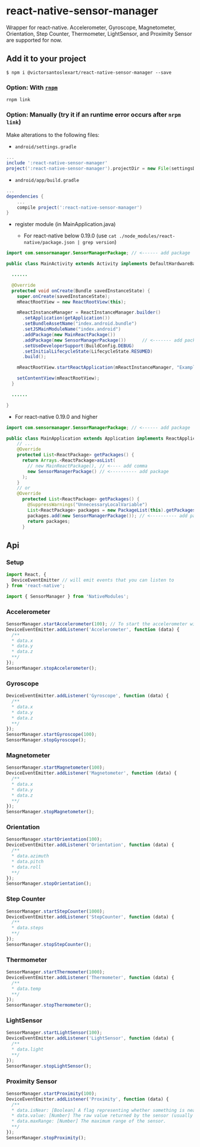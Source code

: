 react-native-sensor-manager
============================

Wrapper for react-native. Accelerometer, Gyroscope, Magnetometer, Orientation, Step Counter, Thermometer, LightSensor, and Proximity Sensor are supported for now.

Add it to your project
-------------------------

`$ npm i @victorsantoslexart/react-native-sensor-manager --save`

### Option: With [`rnpm`](https://github.com/rnpm/rnpm)

`rnpm link`

### Option: Manually (try it if an runtime error occurs after `nrpm link`)

Make alterations to the following files:

* `android/settings.gradle`

```gradle
...
include ':react-native-sensor-manager'
project(':react-native-sensor-manager').projectDir = new File(settingsDir, '../node_modules/react-native-sensor-manager/android')
```

* `android/app/build.gradle`

```gradle
...
dependencies {
    ...
    compile project(':react-native-sensor-manager')
}
```

* register module (in MainApplication.java)

  * For react-native below 0.19.0 (use `cat ./node_modules/react-native/package.json | grep version`)

```java
import com.sensormanager.SensorManagerPackage; // <------ add package

public class MainActivity extends Activity implements DefaultHardwareBackBtnHandler {

  ......

  @Override
  protected void onCreate(Bundle savedInstanceState) {
    super.onCreate(savedInstanceState);
    mReactRootView = new ReactRootView(this);

    mReactInstanceManager = ReactInstanceManager.builder()
      .setApplication(getApplication())
      .setBundleAssetName("index.android.bundle")
      .setJSMainModuleName("index.android")
      .addPackage(new MainReactPackage())
      .addPackage(new SensorManagerPackage())      // <------- add package
      .setUseDeveloperSupport(BuildConfig.DEBUG)
      .setInitialLifecycleState(LifecycleState.RESUMED)
      .build();

    mReactRootView.startReactApplication(mReactInstanceManager, "ExampleRN", null);

    setContentView(mReactRootView);
  }

  ......

}
```

  * For react-native 0.19.0 and higher
```java
import com.sensormanager.SensorManagerPackage; // <------ add package

public class MainApplication extends Application implements ReactApplication {
    // ...
    @Override
    protected List<ReactPackage> getPackages() {
      return Arrays.<ReactPackage>asList(
        // new MainReactPackage(), // <---- add comma
        new SensorManagerPackage() // <---------- add package
      );
    }
    // or
    @Override
      protected List<ReactPackage> getPackages() {
        @SuppressWarnings("UnnecessaryLocalVariable")
        List<ReactPackage> packages = new PackageList(this).getPackages();
        packages.add(new SensorManagerPackage()); // <---------- add package
        return packages;
      }
```

Api
----

### Setup
```js
import React, {
  DeviceEventEmitter // will emit events that you can listen to
} from 'react-native';

import { SensorManager } from 'NativeModules';
```


### Accelerometer
```js
SensorManager.startAccelerometer(100); // To start the accelerometer with a minimum delay of 100ms between events.
DeviceEventEmitter.addListener('Accelerometer', function (data) {
  /**
  * data.x
  * data.y
  * data.z
  **/
});
SensorManager.stopAccelerometer();
```

### Gyroscope
```js
DeviceEventEmitter.addListener('Gyroscope', function (data) {
  /**
  * data.x
  * data.y
  * data.z
  **/
});
SensorManager.startGyroscope(100);
SensorManager.stopGyroscope();
```

### Magnetometer
```js
SensorManager.startMagnetometer(100);
DeviceEventEmitter.addListener('Magnetometer', function (data) {
  /**
  * data.x
  * data.y
  * data.z
  **/
});
SensorManager.stopMagnetometer();
```

### Orientation
```js
SensorManager.startOrientation(100);
DeviceEventEmitter.addListener('Orientation', function (data) {
  /**
  * data.azimuth
  * data.pitch
  * data.roll
  **/
});
SensorManager.stopOrientation();
```

### Step Counter
```js
SensorManager.startStepCounter(1000);
DeviceEventEmitter.addListener('StepCounter', function (data) {
  /**
  * data.steps
  **/
});
SensorManager.stopStepCounter();
```

### Thermometer
```js
SensorManager.startThermometer(1000);
DeviceEventEmitter.addListener('Thermometer', function (data) {
  /**
  * data.temp
  **/
});
SensorManager.stopThermometer();
```

### LightSensor
```js
SensorManager.startLightSensor(100);
DeviceEventEmitter.addListener('LightSensor', function (data) {
  /**
  * data.light
  **/
});
SensorManager.stopLightSensor();
```


### Proximity Sensor
```js
SensorManager.startProximity(100);
DeviceEventEmitter.addListener('Proximity', function (data) {
  /**
  * data.isNear: [Boolean] A flag representing whether something is near the screen.
  * data.value: [Number] The raw value returned by the sensor (usually distance in cm).
  * data.maxRange: [Number] The maximum range of the sensor.
  **/
});
SensorManager.stopProximity();
```
